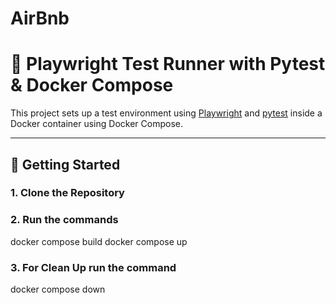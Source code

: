 # AirBnb

# 🧪 Playwright Test Runner with Pytest & Docker Compose

This project sets up a test environment using [Playwright](https://playwright.dev/python/) and [pytest](https://docs.pytest.org/en/stable/) inside a Docker container using Docker Compose.

---

## 🚀 Getting Started

### 1. Clone the Repository

### 2. Run the commands

docker compose build
docker compose up

### 3. For Clean Up run the command

docker compose down
